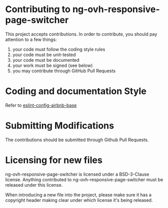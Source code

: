 # Contributing to ng-ovh-responsive-page-switcher

This project accepts contributions. In order to contribute, you should
pay attention to a few things:

1. your code must follow the coding style rules
2. your code must be unit-tested
3. your code must be documented
4. your work must be signed (see below)
5. you may contribute through GitHub Pull Requests

# Coding and documentation Style

Refer to [eslint-config-airbnb-base](https://github.com/airbnb/javascript/tree/master/packages/eslint-config-airbnb-base)

# Submitting Modifications

The contributions should be submitted through Github Pull Requests.

# Licensing for new files

ng-ovh-responsive-page-switcher is licensed under a BSD-3-Clause license. Anything
contributed to ng-ovh-responsive-page-switcher must be released under this license.

When introducing a new file into the project, please make sure it has a
copyright header making clear under which license it's being released.
